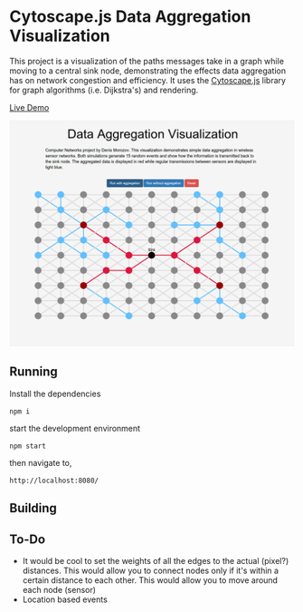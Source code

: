 # Cytoscape.js Data Aggregation Visualization

This project is a visualization of the paths messages take in a graph while moving to a central sink node, demonstrating
the effects data aggregation has on network congestion and efficiency. It uses the [Cytoscape.js](http://js.cytoscape.org/)
library for graph algorithms (i.e. Dijkstra's) and rendering.

[Live Demo](denismorozov.com/graph)

![](.screenshot.png "Screenshot")

## Running
Install the dependencies
```
npm i
```
start the development environment
```
npm start
```
then navigate to,
```
http://localhost:8080/
```

## Building

## To-Do
- It would be cool to set the weights of all the edges to the actual (pixel?) distances. This would allow you to connect
nodes only if it's within a certain distance to each other. This would allow you to move around each node (sensor)
- Location based events
